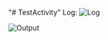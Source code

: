 "# TestActivity" 
Log:
![Log](https://user-images.githubusercontent.com/54885057/66453519-d2899b80-ea8e-11e9-9ff9-a93dc0059636.PNG)

![Output](https://user-images.githubusercontent.com/54885057/66453520-d3223200-ea8e-11e9-8e6a-c82dd85d699e.png)
